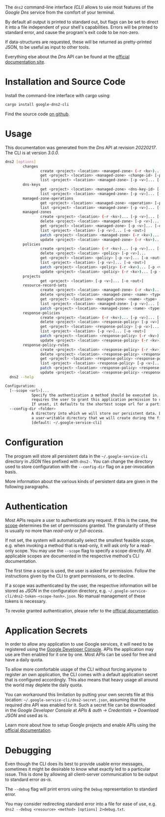 <!---
DO NOT EDIT !
This file was generated automatically from 'src/mako/cli/README.md.mako'
DO NOT EDIT !
-->
The `dns2` command-line interface *(CLI)* allows to use most features of the *Google Dns* service from the comfort of your terminal.

By default all output is printed to standard out, but flags can be set to direct it into a file independent of your shell's
capabilities. Errors will be printed to standard error, and cause the program's exit code to be non-zero.

If data-structures are requested, these will be returned as pretty-printed JSON, to be useful as input to other tools.

Everything else about the *Dns* API can be found at the
[official documentation site](https://cloud.google.com/dns/docs).

# Installation and Source Code

Install the command-line interface with cargo using:

```bash
cargo install google-dns2-cli
```

Find the source code [on github](https://github.com/Byron/google-apis-rs/tree/main/gen/dns2-cli).

# Usage

This documentation was generated from the *Dns* API at revision *20220217*. The CLI is at version *3.0.0*.

```bash
dns2 [options]
        changes
                create <project> <location> <managed-zone> (-r <kv>)... [-p <v>]... [-o <out>]
                get <project> <location> <managed-zone> <change-id> [-p <v>]... [-o <out>]
                list <project> <location> <managed-zone> [-p <v>]... [-o <out>]
        dns-keys
                get <project> <location> <managed-zone> <dns-key-id> [-p <v>]... [-o <out>]
                list <project> <location> <managed-zone> [-p <v>]... [-o <out>]
        managed-zone-operations
                get <project> <location> <managed-zone> <operation> [-p <v>]... [-o <out>]
                list <project> <location> <managed-zone> [-p <v>]... [-o <out>]
        managed-zones
                create <project> <location> (-r <kv>)... [-p <v>]... [-o <out>]
                delete <project> <location> <managed-zone> [-p <v>]...
                get <project> <location> <managed-zone> [-p <v>]... [-o <out>]
                list <project> <location> [-p <v>]... [-o <out>]
                patch <project> <location> <managed-zone> (-r <kv>)... [-p <v>]... [-o <out>]
                update <project> <location> <managed-zone> (-r <kv>)... [-p <v>]... [-o <out>]
        policies
                create <project> <location> (-r <kv>)... [-p <v>]... [-o <out>]
                delete <project> <location> <policy> [-p <v>]...
                get <project> <location> <policy> [-p <v>]... [-o <out>]
                list <project> <location> [-p <v>]... [-o <out>]
                patch <project> <location> <policy> (-r <kv>)... [-p <v>]... [-o <out>]
                update <project> <location> <policy> (-r <kv>)... [-p <v>]... [-o <out>]
        projects
                get <project> <location> [-p <v>]... [-o <out>]
        resource-record-sets
                create <project> <location> <managed-zone> (-r <kv>)... [-p <v>]... [-o <out>]
                delete <project> <location> <managed-zone> <name> <type> [-p <v>]...
                get <project> <location> <managed-zone> <name> <type> [-p <v>]... [-o <out>]
                list <project> <location> <managed-zone> [-p <v>]... [-o <out>]
                patch <project> <location> <managed-zone> <name> <type> (-r <kv>)... [-p <v>]... [-o <out>]
        response-policies
                create <project> <location> (-r <kv>)... [-p <v>]... [-o <out>]
                delete <project> <location> <response-policy> [-p <v>]...
                get <project> <location> <response-policy> [-p <v>]... [-o <out>]
                list <project> <location> [-p <v>]... [-o <out>]
                patch <project> <location> <response-policy> (-r <kv>)... [-p <v>]... [-o <out>]
                update <project> <location> <response-policy> (-r <kv>)... [-p <v>]... [-o <out>]
        response-policy-rules
                create <project> <location> <response-policy> (-r <kv>)... [-p <v>]... [-o <out>]
                delete <project> <location> <response-policy> <response-policy-rule> [-p <v>]...
                get <project> <location> <response-policy> <response-policy-rule> [-p <v>]... [-o <out>]
                list <project> <location> <response-policy> [-p <v>]... [-o <out>]
                patch <project> <location> <response-policy> <response-policy-rule> (-r <kv>)... [-p <v>]... [-o <out>]
                update <project> <location> <response-policy> <response-policy-rule> (-r <kv>)... [-p <v>]... [-o <out>]
  dns2 --help

Configuration:
  [--scope <url>]...
            Specify the authentication a method should be executed in. Each scope
            requires the user to grant this application permission to use it.
            If unset, it defaults to the shortest scope url for a particular method.
  --config-dir <folder>
            A directory into which we will store our persistent data. Defaults to
            a user-writable directory that we will create during the first invocation.
            [default: ~/.google-service-cli]

```

# Configuration

The program will store all persistent data in the `~/.google-service-cli` directory in *JSON* files prefixed with `dns2-`.  You can change the directory used to store configuration with the `--config-dir` flag on a per-invocation basis.

More information about the various kinds of persistent data are given in the following paragraphs.

# Authentication

Most APIs require a user to authenticate any request. If this is the case, the [scope][scopes] determines the 
set of permissions granted. The granularity of these is usually no more than *read-only* or *full-access*.

If not set, the system will automatically select the smallest feasible scope, e.g. when invoking a
method that is read-only, it will ask only for a read-only scope. 
You may use the `--scope` flag to specify a scope directly. 
All applicable scopes are documented in the respective method's CLI documentation.

The first time a scope is used, the user is asked for permission. Follow the instructions given 
by the CLI to grant permissions, or to decline.

If a scope was authenticated by the user, the respective information will be stored as *JSON* in the configuration
directory, e.g. `~/.google-service-cli/dns2-token-<scope-hash>.json`. No manual management of these tokens
is necessary.

To revoke granted authentication, please refer to the [official documentation][revoke-access].

# Application Secrets

In order to allow any application to use Google services, it will need to be registered using the 
[Google Developer Console][google-dev-console]. APIs the application may use are then enabled for it
one by one. Most APIs can be used for free and have a daily quota.

To allow more comfortable usage of the CLI without forcing anyone to register an own application, the CLI
comes with a default application secret that is configured accordingly. This also means that heavy usage
all around the world may deplete the daily quota.

You can workaround this limitation by putting your own secrets file at this location: 
`~/.google-service-cli/dns2-secret.json`, assuming that the required *dns* API 
was enabled for it. Such a secret file can be downloaded in the *Google Developer Console* at 
*APIs & auth -> Credentials -> Download JSON* and used as is.

Learn more about how to setup Google projects and enable APIs using the [official documentation][google-project-new].


# Debugging

Even though the CLI does its best to provide usable error messages, sometimes it might be desirable to know
what exactly led to a particular issue. This is done by allowing all client-server communication to be 
output to standard error *as-is*.

The `--debug` flag will print errors using the `Debug` representation to standard error.

You may consider redirecting standard error into a file for ease of use, e.g. `dns2 --debug <resource> <method> [options] 2>debug.txt`.


[scopes]: https://developers.google.com/+/api/oauth#scopes
[revoke-access]: http://webapps.stackexchange.com/a/30849
[google-dev-console]: https://console.developers.google.com/
[google-project-new]: https://developers.google.com/console/help/new/